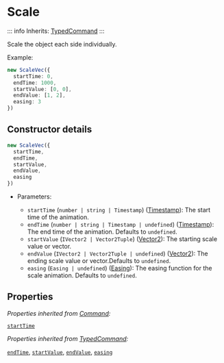 # Scale

::: info
Inherits: [TypedCommand](./typedcommand)
:::

Scale the object each side individually.

Example:

```ts
new ScaleVec({
  startTime: 0,
  endTime: 1000,
  startValue: [0, 0],
  endValue: [1, 2],
  easing: 3
})
```

## Constructor details

```ts
new ScaleVec({
  startTime,
  endTime,
  startValue,
  endValue,
  easing
})
```

- Parameters:

  - `startTime` (`number | string | Timestamp`) ([Timestamp](./timestamp)): The start time of the animation.
  - `endTime` (`number | string | Timestamp | undefined`) ([Timestamp](./timestamp)): The end time of the animation. Defaults to `undefined`.
  - `startValue` (`IVector2 | Vector2Tuple`) ([Vector2](./vector2)): The starting scale value or vector.
  - `endValue` (`IVector2 | Vector2Tuple | undefined`) ([Vector2](./vector2)): The ending scale value or vector.Defaults to `undefined`.
  - `easing` (`Easing | undefined`) ([Easing](./easing)): The easing function for the scale animation. Defaults to `undefined`.

## Properties

_Properties inherited from [Command](./command):_

[`startTime`](./command#startTime)

_Properties inherited from [TypedCommand](./typedcommand):_

[`endTime`](./typedcommand#endTime), [`startValue`](./typedcommand#startValue), [`endValue`](./typedcommand#endValue), [`easing`](./typedcommand#easing)
